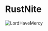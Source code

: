 # RustNite

![LordHaveMercy](https://github.com/xyeizo/RustNite/assets/167483441/867b13c6-92e2-4535-896b-121f42264ef4)
